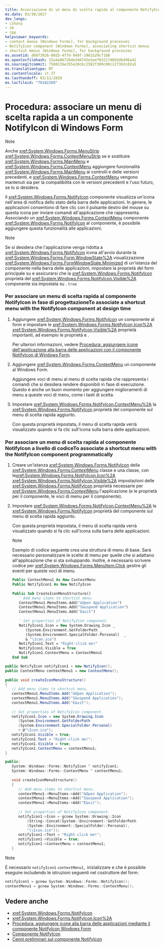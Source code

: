 ```yaml
---
title: Associazione di un menu di scelta rapida al componente NotifyIcon
ms.date: 03/30/2017
dev_langs:
- csharp
- vb
- cpp
helpviewer_keywords:
- context menus [Windows Forms], for background processes
- NotifyIcon component [Windows Forms], associating shortcut menus
- shortcut menus [Windows Forms], for background processes
ms.assetid: d68f3926-08d3-4f7d-949f-1981b29cf188
ms.openlocfilehash: 15a4a06726de348745e5eef03217d693db496a42
ms.sourcegitcommit: 7588136e355e10cbc2582f389c90c127363c02a5
ms.translationtype: MT
ms.contentlocale: it-IT
ms.lasthandoff: 03/12/2020
ms.locfileid: "79182260"
---
```

# <a name="how-to-associate-a-shortcut-menu-with-a-windows-forms-notifyicon-component"></a>Procedura: associare un menu di scelta rapida a un componente NotifyIcon di Windows Form
> [!NOTE]
> Anche <xref:System.Windows.Forms.MenuStrip> <xref:System.Windows.Forms.ContextMenuStrip> se e sostituire <xref:System.Windows.Forms.MainMenu> e <xref:System.Windows.Forms.ContextMenu> aggiungere funzionalità <xref:System.Windows.Forms.MainMenu> ai controlli e delle versioni precedenti, e <xref:System.Windows.Forms.ContextMenu> vengono mantenuti sia per la compatibilità con le versioni precedenti e l'uso futuro, se lo si desidera.  
  
 Il <xref:System.Windows.Forms.NotifyIcon> componente visualizza un'icona nell'area di notifica dello stato della barra delle applicazioni. In genere, le applicazioni consentono di fare clic con il pulsante destro del mouse su questa icona per inviare comandi all'applicazione che rappresenta. Associando un <xref:System.Windows.Forms.ContextMenu> componente <xref:System.Windows.Forms.NotifyIcon> al componente, è possibile aggiungere questa funzionalità alle applicazioni.  
  
> [!NOTE]
> Se si desidera che l'applicazione venga ridotta a <xref:System.Windows.Forms.NotifyIcon> icona all'avvio durante la <xref:System.Windows.Forms.Form.WindowState%2A> visualizzazione <xref:System.Windows.Forms.FormWindowState.Minimized> di un'istanza del componente nella barra delle applicazioni, impostare la proprietà del form principale su e assicurarsi che la <xref:System.Windows.Forms.NotifyIcon> proprietà del <xref:System.Windows.Forms.NotifyIcon.Visible%2A> componente sia impostata su . `true`  
  
### <a name="to-associate-a-shortcut-menu-with-the-notifyicon-component-at-design-time"></a>Per associare un menu di scelta rapida al componente NotifyIcon in fase di progettazioneTo associate a shortcut menu with the NotifyIcon component at design time  
  
1. Aggiungere <xref:System.Windows.Forms.NotifyIcon> un componente al form e impostare le <xref:System.Windows.Forms.NotifyIcon.Icon%2A> <xref:System.Windows.Forms.NotifyIcon.Visible%2A> proprietà importanti, ad esempio le proprietà e .  
  
     Per ulteriori informazioni, vedere [Procedura: aggiungere icone dell'applicazione alla barra delle applicazioni con il componente NotifyIcon di Windows Form](app-icons-to-the-taskbar-with-wf-notifyicon.md).  
  
2. Aggiungere <xref:System.Windows.Forms.ContextMenu> un componente al Windows Form.  
  
     Aggiungere voci di menu al menu di scelta rapida che rappresenta i comandi che si desidera rendere disponibili in fase di esecuzione. Questo è anche un buon momento per aggiungere miglioramenti di menu a queste voci di menu, come i tasti di scelta.  
  
3. Impostare <xref:System.Windows.Forms.NotifyIcon.ContextMenu%2A> la <xref:System.Windows.Forms.NotifyIcon> proprietà del componente sul menu di scelta rapida aggiunto.  
  
     Con questa proprietà impostata, il menu di scelta rapida verrà visualizzato quando si fa clic sull'icona sulla barra delle applicazioni.  
  
### <a name="to-associate-a-shortcut-menu-with-the-notifyicon-component-programmatically"></a>Per associare un menu di scelta rapida al componente NotifyIcon a livello di codiceTo associate a shortcut menu with the NotifyIcon component programmatically  
  
1. Creare un'istanza <xref:System.Windows.Forms.NotifyIcon> della <xref:System.Windows.Forms.ContextMenu> classe e una classe, con le<xref:System.Windows.Forms.NotifyIcon.Icon%2A> <xref:System.Windows.Forms.NotifyIcon.Visible%2A> impostazioni delle <xref:System.Windows.Forms.NotifyIcon> proprietà necessarie per <xref:System.Windows.Forms.ContextMenu> l'applicazione (e le proprietà per il componente, le voci di menu per il componente).  
  
2. Impostare <xref:System.Windows.Forms.NotifyIcon.ContextMenu%2A> la <xref:System.Windows.Forms.NotifyIcon> proprietà del componente sul menu di scelta rapida aggiunto.  
  
     Con questa proprietà impostata, il menu di scelta rapida verrà visualizzato quando si fa clic sull'icona sulla barra delle applicazioni.  
  
    > [!NOTE]
    > Esempio di codice seguente crea una struttura di menu di base. Sarà necessario personalizzare le scelte di menu per quelle che si adattano all'applicazione che si sta sviluppando. Inoltre, è necessario scrivere codice per <xref:System.Windows.Forms.MenuItem.Click> gestire gli eventi per queste voci di menu.  
  
    ```vb  
    Public ContextMenu1 As New ContextMenu  
    Public NotifyIcon1 As New NotifyIcon  
  
    Public Sub CreateIconMenuStructure()  
       ' Add menu items to shortcut menu.  
       ContextMenu1.MenuItems.Add("&Open Application")  
       ContextMenu1.MenuItems.Add("S&uspend Application")  
       ContextMenu1.MenuItems.Add("E&xit")  
  
       ' Set properties of NotifyIcon component.  
       NotifyIcon1.Icon = New System.Drawing.Icon _
          (System.Environment.GetFolderPath _
          (System.Environment.SpecialFolder.Personal)  _
          & "\Icon.ico")  
       NotifyIcon1.Text = "Right-click me!"  
       NotifyIcon1.Visible = True  
       NotifyIcon1.ContextMenu = ContextMenu1  
    End Sub  
    ```  
  
```csharp  
public NotifyIcon notifyIcon1 = new NotifyIcon();  
public ContextMenu contextMenu1 = new ContextMenu();  
  
public void createIconMenuStructure()  
{  
   // Add menu items to shortcut menu.  
   contextMenu1.MenuItems.Add("&Open Application");  
   contextMenu1.MenuItems.Add("S&uspend Application");  
   contextMenu1.MenuItems.Add("E&xit");  
  
   // Set properties of NotifyIcon component.  
   notifyIcon1.Icon = new System.Drawing.Icon  
      (System.Environment.GetFolderPath  
      (System.Environment.SpecialFolder.Personal)  
      + @"\Icon.ico");  
   notifyIcon1.Visible = true;  
   notifyIcon1.Text = "Right-click me!";  
   notifyIcon1.Visible = true;  
   notifyIcon1.ContextMenu = contextMenu1;  
}  
```  
  
```cpp  
public:  
   System::Windows::Forms::NotifyIcon ^ notifyIcon1;  
   System::Windows::Forms::ContextMenu ^ contextMenu1;  
  
   void createIconMenuStructure()  
   {  
      // Add menu items to shortcut menu.  
      contextMenu1->MenuItems->Add("&Open Application");  
      contextMenu1->MenuItems->Add("S&uspend Application");  
      contextMenu1->MenuItems->Add("E&xit");  
  
      // Set properties of NotifyIcon component.  
      notifyIcon1->Icon = gcnew System::Drawing::Icon  
          (String::Concat(System::Environment::GetFolderPath  
          (System::Environment::SpecialFolder::Personal),  
          "\\Icon.ico"));  
      notifyIcon1->Text = "Right-click me!";  
      notifyIcon1->Visible = true;  
      notifyIcon1->ContextMenu = contextMenu1;  
   }  
```  
  
> [!NOTE]
> È necessario `notifyIcon1` `contextMenu1,` inizializzare e che è possibile eseguire includendo le istruzioni seguenti nel costruttore del form:  
  
```cpp  
notifyIcon1 = gcnew System::Windows::Forms::NotifyIcon();  
contextMenu1 = gcnew System::Windows::Forms::ContextMenu();  
```  
  
## <a name="see-also"></a>Vedere anche

- <xref:System.Windows.Forms.NotifyIcon>
- <xref:System.Windows.Forms.NotifyIcon.Icon%2A>
- [Procedura: aggiungere icone alla barra delle applicazioni mediante il componente NotifyIcon Windows Form](app-icons-to-the-taskbar-with-wf-notifyicon.md)
- [Componente NotifyIcon](notifyicon-component-windows-forms.md)
- [Cenni preliminari sul componente NotifyIcon](notifyicon-component-overview-windows-forms.md)
